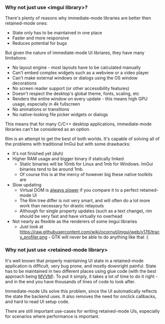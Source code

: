 ### Why not just use &lt;imgui library&gt;?

There's plenty of reasons why immediate-mode libraries are better then retained-mode ones:
- State only has to be maintained in one place
- Faster and more responsive
- Reduces potential for bugs

But given the nature of immediate-mode UI libriares, they have many limitations:

- No layout engine - most layouts have to be calculated manually
- Can't embed complex widgets such as a webview or a video player
- Can't make external windows or dialogs using the OS window decorations
- No screen reader support (or other accessibility features)
- Doesn't respect the desktop's global theme, fonts, scaling, etc
- Renders the entire window on every update - this means high GPU usage, especially in 4k fullscreen
- No animations or transitions
- No native-looking file picker widgets or dialogs

This means that for many C/C++ desktop applications, immediate-mode libraries can't be considered as an option.

Rim is an attempt to get the best of both worlds. It's capable of solving all of the problems with traditional ImGui but with some drawbacks:
- It's not finished yet (duh)
- Higher RAM usage and bigger binary if statically linked
  - Static binaries will be 10mb for Linux and 1mb for Windows. ImGui binaries tend to be around 1mb.
  - Of course this is at the mercy of however big these native toolkits are
- Slow updating
  - Virtual DOM is [always slower](https://svelte.dev/blog/virtual-dom-is-pure-overhead) if you compare it to a perfect retained-mode UI
  - The Rim tree differ is not very smart, and will often do a lot more work than necessary for drastic relayouts
  - Although for single property updates (such as a text change), rim should be very fast and have virtually no overhead
- Not nearly as flexible as the renderers of some imgui libraries
  - Just look at https://raw.githubusercontent.com/wiki/ocornut/imgui/web/v176/tracy_profiler.png - GTK will never be able to do anything like that :(

### Why not just use &lt;retained-mode library&gt;

It's well known that properly maintaining UI state in a retained-mode application is difficult, very bug prone, and mostly downright painful.
State has to be maintained in two different places using glue code (with the best approach being [MVVM](https://en.wikipedia.org/wiki/Model%E2%80%93view%E2%80%93viewmodel)).
To put it simply, it takes a lot of time to do it right - and in the end you have thousands of lines of code to look after.

Immediate-mode UIs solve this problem, since the UI automatically reflects the state the backend uses. It also removes the need for onclick callbacks, and hard
to read UI setup code.

There are still important use-cases for writing retained-mode UIs, especially for scenarios where performance is important.
